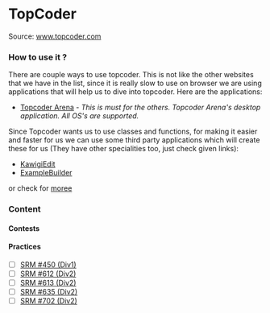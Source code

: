 # TopCoder
Source: www.topcoder.com

### How to use it ?
There are couple ways to use topcoder. This is not like the other websites that we have in the list, since it is really slow to use on browser we are using applications that will help us to dive into topcoder. Here are the applications:

- [Topcoder Arena]() - _This is must for the others. Topcoder Arena's desktop application. All OS's are supported._

Since Topcoder wants us to use classes and functions, for making it easier and faster for us we can use some third party applications which will create these for us (They have other specialities too, just check given links):

- [KawigiEdit](https://www.topcoder.com/contest/classes/KawigiEdit/KawigiEdit.html)
- [ExampleBuilder](https://community.topcoder.com/contest/classes/ExampleBuilder/ExampleBuilder.html)

or check for [moree](https://community.topcoder.com/tc?module=Static&d1=applet&d2=plugins)

### Content
#### Contests

#### Practices
- [ ] [SRM #450 (Div1)](https://github.com/NAU-ACM/Competitive-Programming/tree/master/TopCoder/Practices/SRM/SRM%20450%20Div%201)
- [ ] [SRM #612 (Div2)](https://github.com/NAU-ACM/Competitive-Programming/tree/master/TopCoder/Practices/SRM/SRM%20612%20Div%202)
- [ ] [SRM #613 (Div2)](https://github.com/NAU-ACM/Competitive-Programming/tree/master/TopCoder/Practices/SRM/SRM%20613%20Div%202)
- [ ] [SRM #635 (Div2)](https://github.com/NAU-ACM/Competitive-Programming/tree/master/TopCoder/Practices/SRM/SRM%20635%20Div%202)
- [ ] [SRM #702 (Div2)](https://github.com/NAU-ACM/Competitive-Programming/tree/master/TopCoder/Practices/SRM/SRM%20702%20Div%202)
